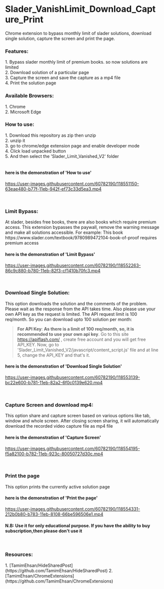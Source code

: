 # Slader_VanishLimit_Download_Capture_Print
 
Chrome extension to bypass monthly limit of slader solutions, download single solution, capture the screen and print the page.<br />

<h3>Features:</h3>
    1. Bypass slader monthly limit of premium books. so now solutions are limited<br />
    2. Download solution of a particular page<br />
    3. Capture the screen and save the capture as a mp4 file<br />
    4. Print the solution page<br />

<h3>Available Browsers: </h3>
    1. Chrome<br />
    2. Microsoft Edge<br />
    
<h3> How to use: </h3>
    1. Download this repository as zip then unzip<br />
    2. unzip it<br />
    3. go to chrome/edge extension page and enable developer mode<br />
    4. Click load unpacked button<br />
    5. And then select the 'Slader_Limit_Vanished_V2' folder<br /><br />
    
<h4>here is the demonstration of 'How to use'</h4>

https://user-images.githubusercontent.com/60782190/118551150-63eae480-b77f-11eb-942f-ef73c33d5ea3.mp4

<br/>
<h3> Limit Bypass: </h3>
    At slader, besides free books, there are also books which require premium access. This extension bypasses the paywall, remove the warning message and make all solutions accessible. For example: This book https://www.slader.com/textbook/9780989472104-book-of-proof requires premium access <br />
    
<h4>here is the demonstration of 'Limit Bypass'</h4>

https://user-images.githubusercontent.com/60782190/118552263-86c9c880-b780-11eb-82f3-cf1410b70fc3.mp4

<br />
<h3> Download Single Solution: </h3>
    This option downloads the solution and the comments of the problem. Please wait as the response from the API takes time. Also please use your own API key as the request is limited. The API request limit is 100 req/month. So you can download upto 100 solution per month:
<br />

> <b>For API Key</b>: <b>As there is a limit of 100 req/month, so, it is recommended to use your own api key</b>. Go to this site https://apiflash.com/ , create free account       and you will get free API_KEY. Now, go to 'Slader_Limit_Vanished_V2/javascript/content_script.js' file and at line 5, change the API_KEY and that's it. <br />
    
<h4>here is the demonstration of 'Download Single Solution'</h4>

https://user-images.githubusercontent.com/60782190/118553139-bc22e600-b781-11eb-82a2-6f0c0139e620.mp4

<br />
<h3> Capture Screen and download mp4: </h3>
   This option share and capture screen based on various options like tab, window and whole screen. After closing screen sharing, it will automatically download the recorded video capture file as mp4 file <br />
    
<h4>here is the demonstration of 'Capture Screen'</h4>

https://user-images.githubusercontent.com/60782190/118554195-f5a82100-b782-11eb-923c-80050727d30c.mp4

<br />
<h3> Print the page </h3>
   This option prints the currently active solution page <br />
    
<h4>here is the demonstration of 'Print the page'</h4>

https://user-images.githubusercontent.com/60782190/118554331-212b0b80-b783-11eb-8108-66be596506e1.mp4

<h4>N.B: Use it for only educational purpose. If you have the ability to buy subscription,then please don't use it</h4><br />

<h3> Resources: </h3>
     1. [TamimEhsan/HideSharedPost](https://github.com/TamimEhsan/HideSharedPost)
     2. [TamimEhsan/ChromeExtensions](https://github.com/TamimEhsan/ChromeExtensions)


